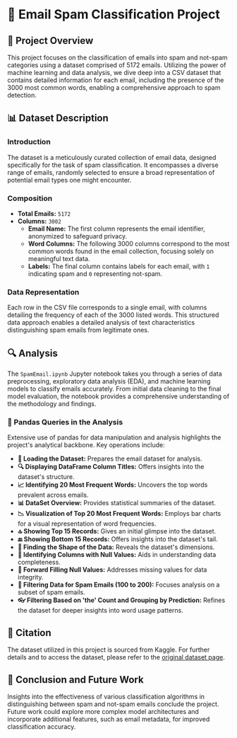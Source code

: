# 📧 Email Spam Classification Project

## 📌 Project Overview
This project focuses on the classification of emails into spam and not-spam categories using a dataset comprised of 5172 emails. Utilizing the power of machine learning and data analysis, we dive deep into a CSV dataset that contains detailed information for each email, including the presence of the 3000 most common words, enabling a comprehensive approach to spam detection.

## 📊 Dataset Description

### Introduction
The dataset is a meticulously curated collection of email data, designed specifically for the task of spam classification. It encompasses a diverse range of emails, randomly selected to ensure a broad representation of potential email types one might encounter.

### Composition
- **Total Emails:** `5172`
- **Columns:** `3002`
  - **Email Name:** The first column represents the email identifier, anonymized to safeguard privacy.
  - **Word Columns:** The following 3000 columns correspond to the most common words found in the email collection, focusing solely on meaningful text data.
  - **Labels:** The final column contains labels for each email, with `1` indicating spam and `0` representing not-spam.

### Data Representation
Each row in the CSV file corresponds to a single email, with columns detailing the frequency of each of the 3000 listed words. This structured data approach enables a detailed analysis of text characteristics distinguishing spam emails from legitimate ones.

## 🔍 Analysis

The `SpamEmail.ipynb` Jupyter notebook takes you through a series of data preprocessing, exploratory data analysis (EDA), and machine learning models to classify emails accurately. From initial data cleaning to the final model evaluation, the notebook provides a comprehensive understanding of the methodology and findings.

### 📝 Pandas Queries in the Analysis
Extensive use of pandas for data manipulation and analysis highlights the project's analytical backbone. Key operations include:

- **🔢 Loading the Dataset:** Prepares the email dataset for analysis.
- **🔍 Displaying DataFrame Column Titles:** Offers insights into the dataset's structure.
- **📈 Identifying 20 Most Frequent Words:** Uncovers the top words prevalent across emails.
- **📊 DataSet Overview:** Provides statistical summaries of the dataset.
- **📉 Visualization of Top 20 Most Frequent Words:** Employs bar charts for a visual representation of word frequencies.
- **🔝 Showing Top 15 Records:** Gives an initial glimpse into the dataset.
- **🔚 Showing Bottom 15 Records:** Offers insights into the dataset's tail.
- **📐 Finding the Shape of the Data:** Reveals the dataset's dimensions.
- **🚫 Identifying Columns with Null Values:** Aids in understanding data completeness.
- **🔄 Forward Filling Null Values:** Addresses missing values for data integrity.
- **🔎 Filtering Data for Spam Emails (100 to 200):** Focuses analysis on a subset of spam emails.
- **👓 Filtering Based on 'the' Count and Grouping by Prediction:** Refines the dataset for deeper insights into word usage patterns.

## 📖 Citation
The dataset utilized in this project is sourced from Kaggle. For further details and to access the dataset, please refer to the [original dataset page](https://www.kaggle.com/datasets/balaka18/email-spam-classification-dataset-csv/data).

## 🚀 Conclusion and Future Work
Insights into the effectiveness of various classification algorithms in distinguishing between spam and not-spam emails conclude the project. Future work could explore more complex model architectures and incorporate additional features, such as email metadata, for improved classification accuracy.

